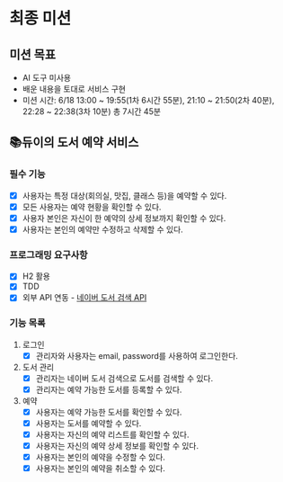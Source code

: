 # 최종 미션

## 미션 목표
- AI 도구 미사용
- 배운 내용을 토대로 서비스 구현
- 미션 시간: 6/18 13:00 ~ 19:55(1차 6시간 55분), 21:10 ~ 21:50(2차 40분), 22:28 ~ 22:38(3차 10분) 총 7시간 45분

## 📚듀이의 도서 예약 서비스 

### 필수 기능
- [x] 사용자는 특정 대상(회의실, 맛집, 클래스 등)을 예약할 수 있다.
- [x] 모든 사용자는 예약 현황을 확인할 수 있다.
- [x] 사용자 본인은 자신이 한 예약의 상세 정보까지 확인할 수 있다.
- [x] 사용자는 본인의 예약만 수정하고 삭제할 수 있다.

### 프로그래밍 요구사항
- [x] H2 활용
- [x] TDD
- [x] 외부 API 연동 - [네이버 도서 검색 API](https://developers.naver.com/docs/serviceapi/search/book/book.md)

### 기능 목록
1. 로그인
   - [x] 관리자와 사용자는 email, password를 사용하여 로그인한다.

2. 도서 관리
   - [x] 관리자는 네이버 도서 검색으로 도서를 검색할 수 있다.
   - [x] 관리자는 예약 가능한 도서를 등록할 수 있다.

3. 예약
   - [x] 사용자는 예약 가능한 도서를 확인할 수 있다.
   - [x] 사용자는 도서를 예약할 수 있다.
   - [x] 사용자는 자신의 예약 리스트를 확인할 수 있다.
   - [x] 사용자는 자신의 예약 상세 정보를 확인할 수 있다.
   - [x] 사용자는 본인의 예약을 수정할 수 있다.
   - [x] 사용자는 본인의 예약을 취소할 수 있다.
